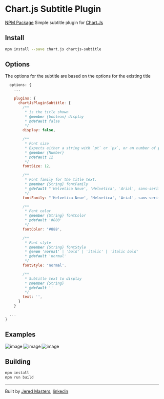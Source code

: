 # Chart.js Subtitle Plugin
[NPM Package][npm-url]
Simple subtitle plugin for [Chart.Js][chartjs]

## Install
```bash
npm install --save chart.js chartjs-subtitle
```

## Options
The options for the subtitle are based on the options for the existing title
```javascript
  options: {
    ...

    plugins: {
      chartJsPluginSubtitle: {
        /**
         * is the title shown
         * @member {boolean} display
         * @default false
         */
        display: false,

        /**
         * Font size
         * Expects either a string with `pt` or `px`, or an number of px
         * @member {Number}
         * @default 12
         */
        fontSize: 12,

        /**
         * Font family for the title text.
         * @member {String} fontFamily
         * @default "'Helvetica Neue', 'Helvetica', 'Arial', sans-serif"
         */
        fontFamily: "'Helvetica Neue', 'Helvetica', 'Arial', sans-serif",

        /**
         * Font color
         * @member {String} fontColor
         * @default '#888'
         */
        fontColor: '#888',

        /**
         * Font style
         * @member {String} fontStyle
         * @enum 'normal' | 'bold' | 'italic' | 'italic bold'
         * @default 'normal'
         */
        fontStyle: 'normal',

        /**
         * Subtitle text to display
         * @member {String}
         * @default ''
         */
        text: '',
      }
    }

  ...
}
```

## Examples
![image](https://user-images.githubusercontent.com/10936951/47205090-8e9e1200-d3b7-11e8-91cc-b81a572c8283.png)
![image](https://user-images.githubusercontent.com/10936951/47205101-9a89d400-d3b7-11e8-8098-bdb8acf3a5b4.png)
![image](https://user-images.githubusercontent.com/10936951/47205132-a9708680-d3b7-11e8-975f-58f35e88d67b.png)


## Building

```sh
npm install
npm run build
```


*** 

Built by [Jered Masters][jered-cc], [linkedin][linkedin]


[jered-cc]: http://jered.cc
[linkedin]: https://www.linkedin.com/in/jeredmasters/
[npm-url]: https://www.npmjs.com/package/chartjs-subtitle
[chartjs]: https://www.chartjs.org/